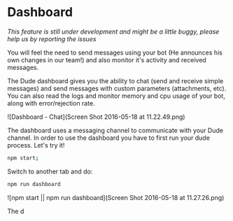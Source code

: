 # Dashboard
_This feature is still under development and might be a little buggy, please help us by reporting the issues_

 You will feel the need to send messages using your bot (He announces his own changes in our team!) and also monitor it's activity and received messages.
 
 The Dude dashboard gives you the ability to chat (send and receive simple messages) and send messages with custom parameters (attachments, etc). You can also read the logs and monitor memory and cpu usage of your bot, along with error/rejection rate.
 
 ![Dashboard - Chat](Screen Shot 2016-05-18 at 11.22.49.png)
 
 The dashboard uses a messaging channel to communicate with your Dude channel. In order to use the dashboard you have to first run your dude process. Let's try it!
 
 ```bash
 npm start;
 ```
 Switch to another tab and do:
 ```bash
 npm run dashboard
 ```
 
 ![npm start || npm run dashboard](Screen Shot 2016-05-18 at 11.27.26.png)
 
 The d